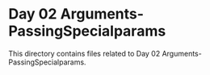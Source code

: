 # Day 02 Arguments-PassingSpecialparams
This directory contains files related to Day 02 Arguments-PassingSpecialparams.
